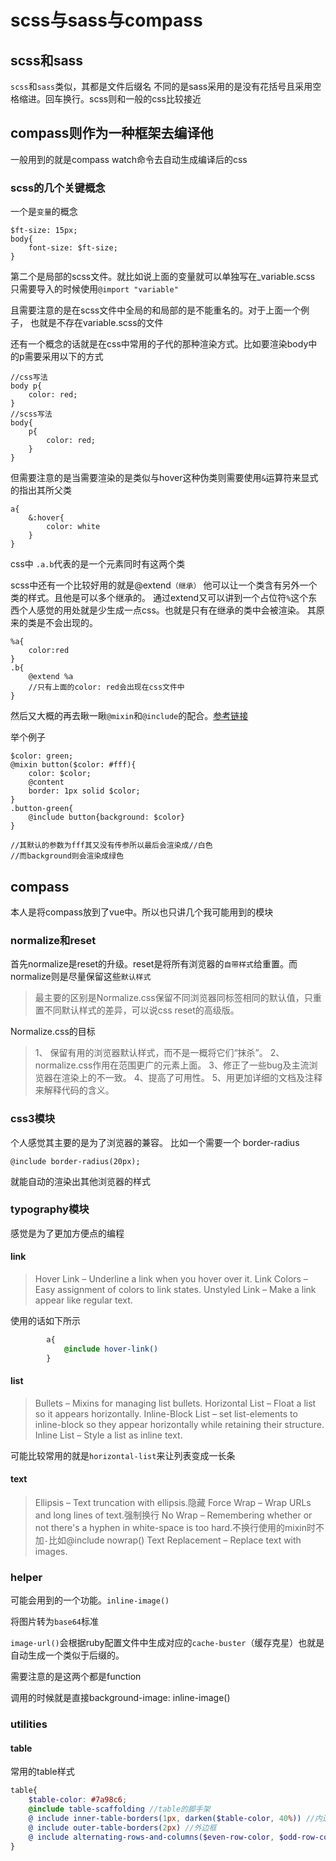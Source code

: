 # scss与sass与compass


## scss和sass

`scss`和`sass`类似，其都是文件后缀名
不同的是sass采用的是没有花括号且采用空格缩进。回车换行。scss则和一般的css比较接近

## compass则作为一种框架去编译他

一般用到的就是compass watch命令去自动生成编译后的css

### scss的几个关键概念

一个是`变量`的概念
```
$ft-size: 15px;
body{
    font-size: $ft-size;
}
```

第二个是局部的scss文件。就比如说上面的变量就可以单独写在_variable.scss
只需要导入的时候使用`@import "variable"`

且需要注意的是在scss文件中全局的和局部的是不能重名的。对于上面一个例子， 也就是不存在variable.scss的文件

还有一个概念的话就是在css中常用的子代的那种渲染方式。比如要渲染body中的p需要采用以下的方式

```
//css写法
body p{
    color: red;
}
//scss写法
body{
    p{
        color: red;
    }
}
```

但需要注意的是当需要渲染的是类似与hover这种伪类则需要使用`&`运算符来显式的指出其所父类
```
a{
    &:hover{
        color: white
    }
}
```

css中 `.a.b`代表的是一个元素同时有这两个类

scss中还有一个比较好用的就是@extend`（继承）` 他可以让一个类含有另外一个类的样式。且他是可以多个继承的。
通过extend又可以讲到一个占位符`%`这个东西个人感觉的用处就是少生成一点css。也就是只有在继承的类中会被渲染。
其原来的类是不会出现的。

```
%a{
    color:red
}
.b{
    @extend %a
    //只有上面的color: red会出现在css文件中
}
```

然后又大概的再去瞅一瞅`@mixin`和`@include`的配合。[参考链接](https://www.sass.hk/skill/sass141.html)

举个例子
```
$color: green;
@mixin button($color: #fff){
    color: $color;
    @content
    border: 1px solid $color;
}
.button-green{
    @include button{background: $color}
}

//其默认的参数为fff其又没有传参所以最后会渲染成//白色
//而background则会渲染成绿色
```

## compass

本人是将compass放到了vue中。所以也只讲几个我可能用到的模块

### normalize和reset

首先normalize是reset的升级。reset是将所有浏览器的`自带样式`给重置。而normalize则是尽量保留这些`默认样式`

>最主要的区别是Normalize.css保留不同浏览器同标签相同的默认值，只重置不同默认样式的差异，可以说css reset的高级版。

Normalize.css的目标

>1、 保留有用的浏览器默认样式，而不是一概将它们“抹杀”。
>2、normalize.css作用在范围更广的元素上面。
>3、修正了一些bug及主流浏览器在渲染上的不一致。
>4、提高了可用性。
>5、用更加详细的文档及注释来解释代码的含义。

### css3模块

个人感觉其主要的是为了浏览器的兼容。
比如一个需要一个 border-radius
```
@include border-radius(20px);
```
就能自动的渲染出其他浏览器的样式

### typography模块

感觉是为了更加方便点的编程

#### link

>Hover Link – Underline a link when you hover over it.
>Link Colors – Easy assignment of colors to link states.
>Unstyled Link – Make a link appear like regular text.

使用的话如下所示
```scss
        a{
            @include hover-link()
        }
```

#### list

>Bullets – Mixins for managing list bullets.
>Horizontal List – Float a list so it appears horizontally.
>Inline-Block List – set list-elements to inline-block so they appear horizontally while retaining their structure.
>Inline List – Style a list as inline text.

可能比较常用的就是`horizontal-list`来让列表变成一长条

#### text

>Ellipsis – Text truncation with ellipsis.隐藏
>Force Wrap – Wrap URLs and long lines of text.强制换行
>No Wrap – Remembering whether or not there's a hyphen in white-space is too hard.不换行使用的mixin时不加`-`比如@include nowrap()
>Text Replacement – Replace text with images.

### helper

可能会用到的一个功能。`inline-image()`

将图片转为`base64`标准

`image-url()`会根据ruby配置文件中生成对应的`cache-buster`（缓存克星）也就是自动生成一个类似于后缀的。

需要注意的是这两个都是function

调用的时候就是直接background-image: inline-image()

### utilities

#### table

常用的table样式
```scss
table{
    $table-color: #7a98c6;
    @include table-scaffolding //table的脚手架
    @ include inner-table-borders(1px, darken($table-color, 40%)) //内边框
    @ include outer-table-borders(2px) //外边框
    @ include alternating-rows-and-columns($even-row-color, $odd-row-color, $dark-intersection, $header-color: white, $footer-color: white)
}
```
